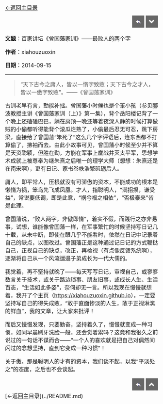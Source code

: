 
[<font size=4>←返回主目录<font>](../README.md)</br>

<div align="right"><a href="../index.html" target="_self" title="返回主页"><img src="../images/Home.png"></a> <a href="#bottom" target="_self" title="跳转底部"><img src="../images/bottom.png"></a></div>

__文题__：百家讲坛《曾国藩家训》——最败人的两个字</br>

__作者__：xiahouzuoxin</br>

__日期__：2014-09-15</br>

-----------------------------------

> “天下古今之庸人，皆以一惰字致败；天下古今之才人，皆以一傲字致败”。——《曾国藩家训》

古训老早有言，勤能补拙。曾国藩小时候也是个笨小孩（参见郦波教授主讲《曾国藩家训（上）》第一集），背个岳阳楼记背了一个晚上还磕磕巴巴，躺在房顶一晚还等着夜深人静的时候打算做贼的小偷都听得能背个滚瓜烂熟了，小偷最后忍无可忍，跳下房梁，直接给了曾国藩“笨死了”这么几个字评语后，连东西都不打算偷了，拂袖而去。由此小故事可见，曾国藩小时候至少并不算是天资聪颖，但胜在勤，方能在军事上鏖战并灭太平军，思想学术成就上被尊奉为继朱熹之后唯一的理学大师（想想：朱熹还是在南宋啊），更有日记、家书卷帙浩繁砥砺后人。

庸人，即平常人，压根就没有可骄傲的资本，不能成功的根本是懒惰为祸，笨鸟先飞成凤凰。才人，指聪明人，“满招损，谦受益”，常说要低调，即是此意，“祸兮福之相依”，“否极泰来”皆是此理。

曾国藩说，“败人两字，非傲即惰”，着实不假，而践行之亦非易事，试想，谁能像曾国藩一样，在军事繁忙的时候坚持写日记几十载，从未中断，即使在眼几乎不能看时，依然在日记中记录着自己的缺点，以图改过。曾国藩正是这种通过记日记的方式鞭挞自己，正视自己的缺点，改正，再检视（有点像反馈系统啊），逐渐将自己从一个风流邋遢子弟成长为一代大儒的。

我觉着，再不坚持就晚了——每天写写日记，审视自己，或寥寥数言关于技术，或关于路边琐事、朋友旧事，或成长人生、生活百态，“生活如此多姿”，奈何却无一言。所以我现在慢慢就想着，我开了个主页（<https://xiahouzuoxin.github.io>），一定要坚持写自己的得失成败，“敢于直面惨淡的人生，敢于正视淋漓的鲜血”，我的文章，让大家来批评！

而后又慢慢发现，只要勤奋，坚持着久了，慢慢就变成一种习惯，如同早晨刷牙洗脸一般，还会觉着累吗？这竟和我很久之前说过的一句话不谋而合——“一个人的喜欢就是把自己对偶然间闪过的念想坚持，直到它变成一种习惯”！

关于傲，那是聪明人的才有的资本，我们谈不起，以我“平淡处之”的态度，之后也不会谈起。


<div align="right"><a href="../index.html" target="_self" title="返回主页"><img src="../images/Home.png"></a> <a href="#top" target="_self" title="返回顶部"><img src="../images/top.png"></a></div>
<a name="bottom"></a>
[<font size=4>←返回主目录<font>](../README.md)</br>

<!-- 

本模板为转成Html后需要修改的地方:
1. 修改README.md为README.html，共2处
2. 修改Github样式目录
3. 添加一键分享功能，源码在stylesheets目录下mystyle.md
4. 添加评论功能，并修改评论中的标题项等，源码在stylesheets目录下mystyle.md
5. 修正其它可能不正确的链接 

-->



